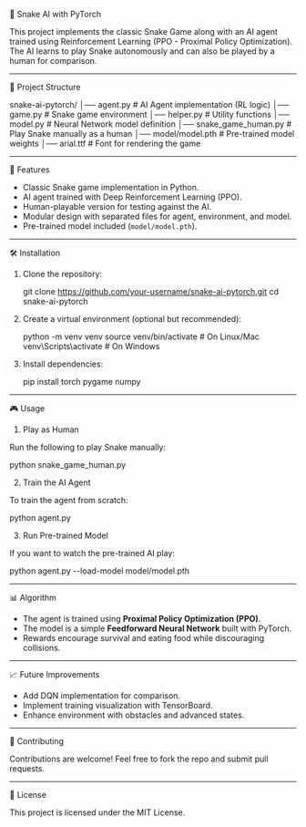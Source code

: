 🐍 Snake AI with PyTorch

This project implements the classic Snake Game along with an AI agent trained using Reinforcement Learning (PPO - Proximal Policy Optimization). The AI learns to play Snake autonomously and can also be played by a human for comparison.

---

📂 Project Structure

snake-ai-pytorch/
│── agent.py              # AI Agent implementation (RL logic)
│── game.py               # Snake game environment
│── helper.py             # Utility functions
│── model.py              # Neural Network model definition
│── snake_game_human.py   # Play Snake manually as a human
│── model/model.pth       # Pre-trained model weights
│── arial.ttf             # Font for rendering the game

---

🚀 Features

* Classic Snake game implementation in Python.
* AI agent trained with Deep Reinforcement Learning (PPO).
* Human-playable version for testing against the AI.
* Modular design with separated files for agent, environment, and model.
* Pre-trained model included (`model/model.pth`).

---

🛠️ Installation

1. Clone the repository:

   git clone https://github.com/your-username/snake-ai-pytorch.git
   cd snake-ai-pytorch


2. Create a virtual environment (optional but recommended):

   python -m venv venv
   source venv/bin/activate   # On Linux/Mac
   venv\Scripts\activate      # On Windows
  

3. Install dependencies:

   pip install torch pygame numpy

---

🎮 Usage

1. Play as Human

Run the following to play Snake manually:

python snake_game_human.py


2. Train the AI Agent

To train the agent from scratch:

python agent.py


3. Run Pre-trained Model

If you want to watch the pre-trained AI play:

python agent.py --load-model model/model.pth

---

📊 Algorithm

* The agent is trained using **Proximal Policy Optimization (PPO)**.
* The model is a simple **Feedforward Neural Network** built with PyTorch.
* Rewards encourage survival and eating food while discouraging collisions.

---

📈 Future Improvements

* Add DQN implementation for comparison.
* Implement training visualization with TensorBoard.
* Enhance environment with obstacles and advanced states.

---

🤝 Contributing

Contributions are welcome! Feel free to fork the repo and submit pull requests.

---

📜 License

This project is licensed under the MIT License.
